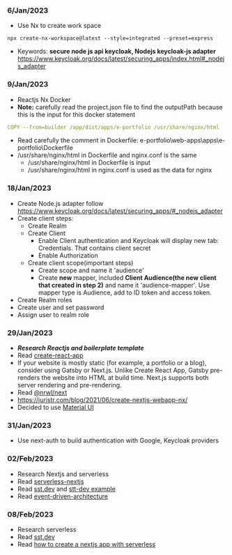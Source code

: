 ### 6/Jan/2023
- Use Nx to create work space
``` 
npx create-nx-workspace@latest --style=integrated --preset=express
```
- Keywords: **secure node js api keycloak, Nodejs keycloak-js adapter**
https://www.keycloak.org/docs/latest/securing_apps/index.html#_nodejs_adapter

### 9/Jan/2023
- Reactjs Nx Docker
- **Note:** carefully read the project.json file to find the outputPath because this is the input for this docker statement
```yaml
COPY --from=builder /app/dist/apps/e-portfolio /usr/share/nginx/html
```
- Read carefully the comment in Dockerfile: e-portfolio\web-apps\apps\e-portfolio\Dockerfile
- /usr/share/nginx/html in Dockerfile and nginx.conf is the same
  - /usr/share/nginx/html in Dockerfile is input
  - /usr/share/nginx/html in nginx.conf is used as the data for nginx

### 18/Jan/2023
- Create Node.js adapter follow https://www.keycloak.org/docs/latest/securing_apps/#_nodejs_adapter
- Create client steps:
  - Create Realm
  - Create Client
    - Enable Client authentication and Keycloak will display new tab: Credentials. That contains client secret
    - Enable Authorization
  - Create client scope(important steps)
    - Create scope and name it 'audience'
    - Create **new** mapper, included **Client Audience(the new client that created in step 2)** and name it 'audience-mapper'. Use mapper type is Audience, add to ID token and access token.
- Create Realm roles
- Create user and set password
- Assign user to realm role

### 29/Jan/2023
- ***Research Reactjs and boilerplate template***
- Read [create-react-app](https://github.com/facebook/create-react-app)
- If your website is mostly static (for example, a portfolio or a blog), consider using Gatsby or Next.js. Unlike Create React App, Gatsby pre-renders the website into HTML at build time. Next.js supports both server rendering and pre-rendering.
- Read [@nrwl/next](https://nx.dev/packages/next)
- https://juristr.com/blog/2021/06/create-nextjs-webapp-nx/
- Decided to use [Material UI](https://mui.com/material-ui/customization/theming/)

### 31/Jan/2023
- Use next-auth to build authentication with Google, Keycloak providers

### 02/Feb/2023
- Research Nextjs and serverless
- Read [serverless-nextjs](https://www.serverless.com/examples/serverless-nextjs)
- Read [sst.dev](https://sst.dev/) and [stt-dev example](https://sst.dev/examples/how-to-create-a-nextjs-app-with-serverless.html)
- Read [event-driven-architecture](https://serverlessland.com/event-driven-architecture/visuals)

### 08/Feb/2023
- Research serverless
- Read [sst.dev](https://docs.sst.dev/)
- Read [how to create a nextjs app with serverless](https://sst.dev/examples/how-to-create-a-nextjs-app-with-serverless.html#add-the-api)